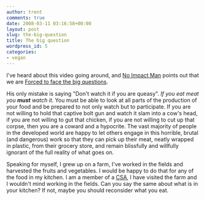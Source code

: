 ```yaml
---
author: trent
comments: true
date: 2008-03-11 03:16:58+00:00
layout: post
slug: the-big-question
title: The big question
wordpress_id: 5
categories:
- vegan
---
```


I've heard about this video going around, and [No Impact Man](http://noimpactman.typepad.com) points out that we are  [Forced to face the big questions](http://noimpactman.typepad.com/blog/2008/03/forced-to-face.html).

His only mistake is saying "Don't watch it if you are queasy".  _If you eat meat you **must** watch it_.  You must be able to look at all parts of the production of your food and be prepared to not only watch but to participate.  If you are not willing to hold that captive bolt gun and watch it slam into a cow's head, if you are not willing to gut that chicken, if you are not willing to cut up that corpse, then you are a coward and a hypocrite.  The vast majority of people in the developed world are happy to let others engage in this horrible, brutal (and dangerous) work so that they can pick up their meat, neatly wrapped in plastic, from their grocery store, and remain blissfully and willfully ignorant of the full reality of what goes on.

Speaking for myself, I grew up on a farm, I've worked in the fields and harvested the fruits and vegetables.  I would be happy to do that for any of the food in my kitchen.  I am a member of a [CSA](http://www.helsingfarmcsa.com), I have visited the farm and I wouldn't mind working in the fields.  Can you say the same about what is in your kitchen?  If not, maybe you should reconsider what you eat.
